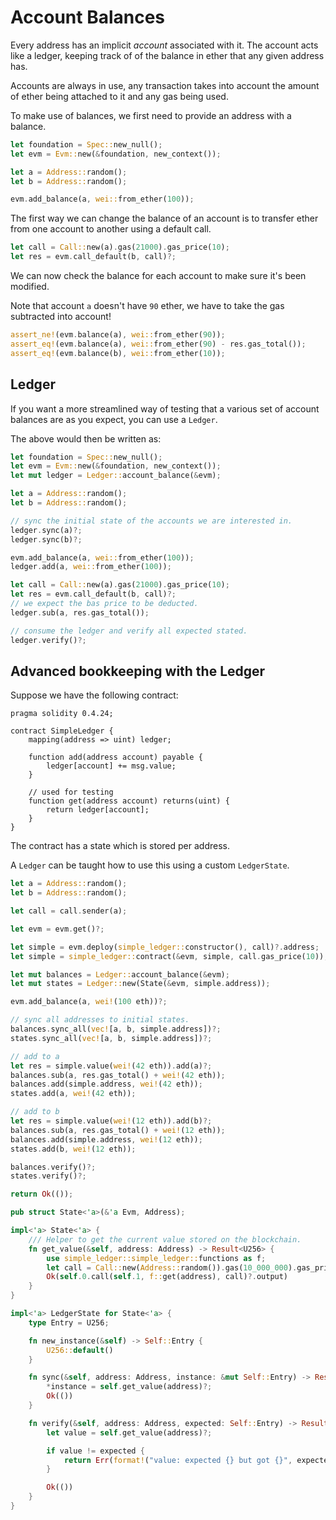 # Account Balances

Every address has an implicit _account_ associated with it.
The account acts like a ledger, keeping track of of the balance in ether that any given address
has.

Accounts are always in use, any transaction takes into account the amount of ether being attached
to it and any gas being used.

To make use of balances, we first need to provide an address with a balance.

```rust
let foundation = Spec::new_null();
let evm = Evm::new(&foundation, new_context());

let a = Address::random();
let b = Address::random();

evm.add_balance(a, wei::from_ether(100));
```

The first way we can change the balance of an account is to transfer ether from one account to
another using a default call.

```rust
let call = Call::new(a).gas(21000).gas_price(10);
let res = evm.call_default(b, call)?;
```

We can now check the balance for each account to make sure it's been modified.

Note that account `a` doesn't have `90` ether, we have to take the gas subtracted into account!

```rust
assert_ne!(evm.balance(a), wei::from_ether(90));
assert_eq!(evm.balance(a), wei::from_ether(90) - res.gas_total());
assert_eq!(evm.balance(b), wei::from_ether(10));
```

## Ledger

If you want a more streamlined way of testing that a various set of account balances are as you
expect, you can use a `Ledger`.

The above would then be written as:

```rust
let foundation = Spec::new_null();
let evm = Evm::new(&foundation, new_context());
let mut ledger = Ledger::account_balance(&evm);

let a = Address::random();
let b = Address::random();

// sync the initial state of the accounts we are interested in.
ledger.sync(a)?;
ledger.sync(b)?;

evm.add_balance(a, wei::from_ether(100));
ledger.add(a, wei::from_ether(100));

let call = Call::new(a).gas(21000).gas_price(10);
let res = evm.call_default(b, call)?;
// we expect the bas price to be deducted.
ledger.sub(a, res.gas_total());

// consume the ledger and verify all expected stated.
ledger.verify()?;
```

## Advanced bookkeeping with the Ledger

Suppose we have the following contract:

```solidity
pragma solidity 0.4.24;

contract SimpleLedger {
    mapping(address => uint) ledger;

    function add(address account) payable {
        ledger[account] += msg.value;
    }

    // used for testing
    function get(address account) returns(uint) {
        return ledger[account];
    }
}
```

The contract has a state which is stored per address.

A `Ledger` can be taught how to use this using a custom `LedgerState`.

```rust
let a = Address::random();
let b = Address::random();

let call = call.sender(a);

let evm = evm.get()?;

let simple = evm.deploy(simple_ledger::constructor(), call)?.address;
let simple = simple_ledger::contract(&evm, simple, call.gas_price(10));

let mut balances = Ledger::account_balance(&evm);
let mut states = Ledger::new(State(&evm, simple.address));

evm.add_balance(a, wei!(100 eth))?;

// sync all addresses to initial states.
balances.sync_all(vec![a, b, simple.address])?;
states.sync_all(vec![a, b, simple.address])?;

// add to a
let res = simple.value(wei!(42 eth)).add(a)?;
balances.sub(a, res.gas_total() + wei!(42 eth));
balances.add(simple.address, wei!(42 eth));
states.add(a, wei!(42 eth));

// add to b
let res = simple.value(wei!(12 eth)).add(b)?;
balances.sub(a, res.gas_total() + wei!(12 eth));
balances.add(simple.address, wei!(12 eth));
states.add(b, wei!(12 eth));

balances.verify()?;
states.verify()?;

return Ok(());

pub struct State<'a>(&'a Evm, Address);

impl<'a> State<'a> {
    /// Helper to get the current value stored on the blockchain.
    fn get_value(&self, address: Address) -> Result<U256> {
        use simple_ledger::simple_ledger::functions as f;
        let call = Call::new(Address::random()).gas(10_000_000).gas_price(0);
        Ok(self.0.call(self.1, f::get(address), call)?.output)
    }
}

impl<'a> LedgerState for State<'a> {
    type Entry = U256;

    fn new_instance(&self) -> Self::Entry {
        U256::default()
    }

    fn sync(&self, address: Address, instance: &mut Self::Entry) -> Result<()> {
        *instance = self.get_value(address)?;
        Ok(())
    }

    fn verify(&self, address: Address, expected: Self::Entry) -> Result<()> {
        let value = self.get_value(address)?;

        if value != expected {
            return Err(format!("value: expected {} but got {}", expected, value).into());
        }

        Ok(())
    }
}
```
